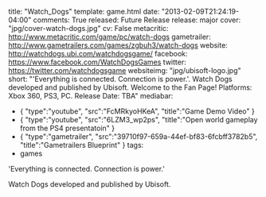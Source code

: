 title: "Watch_Dogs"
template: game.html
date: "2013-02-09T21:24:19-04:00"
comments: True
released: Future Release 
release: major
cover: "jpg/cover-watch-dogs.jpg"
cv: False
metacritic: http://www.metacritic.com/game/pc/watch-dogs
gametrailer: http://www.gametrailers.com/games/zgbuh3/watch-dogs
website: http://watchdogs.ubi.com/watchdogsgame/
facebook: https://www.facebook.com/WatchDogsGames
twitter: https://twitter.com/watchdogsgame
websiteimg: "jpg/ubisoft-logo.jpg"
short: "'Everything is connected. Connection is power.'. Watch Dogs developed and published by Ubisoft. Welcome to the Fan Page! Platforms: Xbox 360, PS3, PC. Release Date: TBA"
mediabar:
- { "type":"youtube", "src":"FcMRkyoHKeA", "title":"Game Demo Video" }
- { "type":"youtube", "src":"6LZM3_wp2ps", "title":"Open world gameplay from the PS4 presentatoin" }
- { "type":"gametrailer", "src":"39710f97-659a-44ef-bf83-6fcbff3782b5", "title":"Gametrailers Blueprint" }
tags:
- games


'Everything is connected. Connection is power.'

Watch Dogs developed and published by Ubisoft.
